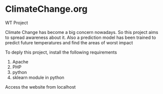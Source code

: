 # ClimateChange.org
WT Project

Climate Change has become a big concern nowadays. So this project aims to spread awareness about it. Also a prediction model has been trained to predict future temperatures and find the areas of worst impact 

To deply this project, install the following requirements

1. Apache
2. PHP
3. python
4. sklearn module in python

Access the website from localhost
